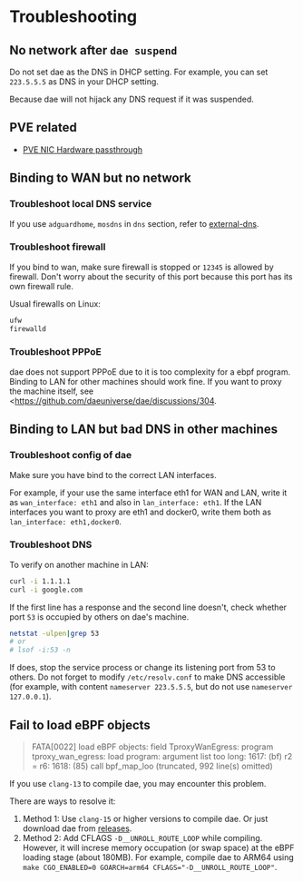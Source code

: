 # Troubleshooting

## No network after `dae suspend`

Do not set dae as the DNS in DHCP setting. For example, you can set `223.5.5.5` as DNS in your DHCP setting.

Because dae will not hijack any DNS request if it was suspended.

## PVE related

- [PVE NIC Hardware passthrough](https://github.com/daeuniverse/dae/issues/43)

## Binding to WAN but no network

### Troubleshoot local DNS service

If you use `adguardhome`, `mosdns` in `dns` section, refer to [external-dns](configuration/external-dns.md).

### Troubleshoot firewall

If you bind to wan, make sure firewall is stopped or `12345` is allowed by firewall. Don't worry about the security of this port because this port has its own firewall rule.

Usual firewalls on Linux:

```bash
ufw
firewalld
```

### Troubleshoot PPPoE

dae does not support PPPoE due to it is too complexity for a ebpf program. Binding to LAN for other machines should work fine. If you want to proxy the machine itself, see <<https://github.com/daeuniverse/dae/discussions/304>.

## Binding to LAN but bad DNS in other machines

### Troubleshoot config of dae

Make sure you have bind to the correct LAN interfaces.

For example, if your use the same interface eth1 for WAN and LAN, write it as `wan_interface: eth1` and also in `lan_interface: eth1`. If the LAN interfaces you want to proxy are eth1 and docker0, write them both as `lan_interface: eth1,docker0`.

### Troubleshoot DNS

To verify on another machine in LAN:

```bash
curl -i 1.1.1.1
curl -i google.com
```

If the first line has a response and the second line doesn't, check whether port `53` is occupied by others on dae's machine.

```bash
netstat -ulpen|grep 53
# or
# lsof -i:53 -n
```

If does, stop the service process or change its listening port from 53 to others. Do not forget to modify `/etc/resolv.conf` to make DNS accessible (for example, with content `nameserver 223.5.5.5`, but do not use `nameserver 127.0.0.1`).

## Fail to load eBPF objects

> FATA[0022] load eBPF objects: field TproxyWanEgress: program tproxy_wan_egress: load program: argument list too long: 1617: (bf) r2 = r6: 1618: (85) call bpf_map_loo (truncated, 992 line(s) omitted)

If you use `clang-13` to compile dae, you may encounter this problem.

There are ways to resolve it:

1. Method 1: Use `clang-15` or higher versions to compile dae. Or just download dae from [releases](https://github.com/daeuniverse/dae/releases).
2. Method 2: Add CFLAGS `-D__UNROLL_ROUTE_LOOP` while compiling. However, it will increse memory occupation (or swap space) at the eBPF loading stage (about 180MB). For example, compile dae to ARM64 using `make CGO_ENABLED=0 GOARCH=arm64 CFLAGS="-D__UNROLL_ROUTE_LOOP"`.
